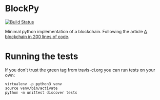 # BlockPy

[![Build Status](https://travis-ci.org/Edorka/blockpy.svg?branch=master)](https://travis-ci.org/Edorka/blockpy)

Minimal python implementation of a blockchain. Following the article [A blockchain in 200 lines of code](https://medium.com/@lhartikk/a-blockchain-in-200-lines-of-code-963cc1cc0e54).

# Running the tests

If you don't trust the green tag from travis-ci.org you can run tests on your own:

```
virtualenv -p python3 venv
source venv/bin/activate
python -m unittest discover tests
```
